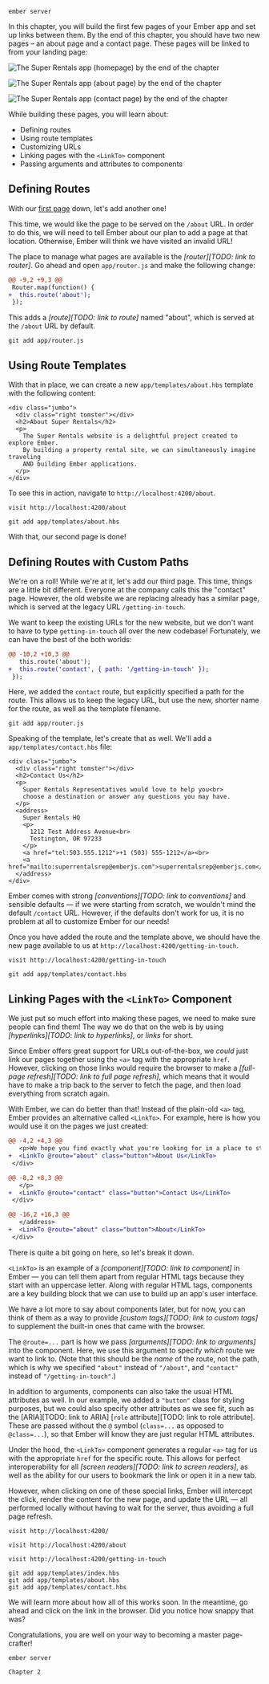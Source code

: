 ```run:server:start hidden=true cwd=super-rentals expect="Serving on http://localhost:4200/"
ember server
```

In this chapter, you will build the first few pages of your Ember app and set up links between them. By the end of this chapter, you should have two new pages – an about page and a contact page. These pages will be linked to from your landing page:

![The Super Rentals app (homepage) by the end of the chapter](/screenshots/02-building-pages/index-with-link@2x.png)

![The Super Rentals app (about page) by the end of the chapter](/screenshots/02-building-pages/about-with-link@2x.png)

![The Super Rentals app (contact page) by the end of the chapter](/screenshots/02-building-pages/contact-with-link@2x.png)

While building these pages, you will learn about:

* Defining routes
* Using route templates
* Customizing URLs
* Linking pages with the `<LinkTo>` component
* Passing arguments and attributes to components

## Defining Routes

With our [first page](../01-orientation/) down, let's add another one!

This time, we would like the page to be served on the `/about` URL. In order to do this, we will need to tell Ember about our plan to add a page at that location. Otherwise, Ember will think we have visited an invalid URL!

The place to manage what pages are available is the *[router][TODO: link to router]*. Go ahead and open `app/router.js` and make the following change:

```run:file:patch lang=js cwd=super-rentals filename=app/router.js
@@ -9,2 +9,3 @@
 Router.map(function() {
+  this.route('about');
 });
```

This adds a *[route][TODO: link to route]* named "about", which is served at the `/about` URL by default.

```run:command hidden=true cwd=super-rentals
git add app/router.js
```

## Using Route Templates

With that in place, we can create a new `app/templates/about.hbs` template with the following content:

```run:file:create lang=handlebars cwd=super-rentals filename=app/templates/about.hbs
<div class="jumbo">
  <div class="right tomster"></div>
  <h2>About Super Rentals</h2>
  <p>
    The Super Rentals website is a delightful project created to explore Ember.
    By building a property rental site, we can simultaneously imagine traveling
    AND building Ember applications.
  </p>
</div>
```

To see this in action, navigate to `http://localhost:4200/about`.

```run:screenshot width=1024 retina=true filename=about.png alt="About page"
visit http://localhost:4200/about
```

```run:command hidden=true cwd=super-rentals
git add app/templates/about.hbs
```

With that, our second page is done!

## Defining Routes with Custom Paths

We're on a roll! While we're at it, let's add our third page. This time, things are a little bit different. Everyone at the company calls this the "contact" page. However, the old website we are replacing already has a similar page, which is served at the legacy URL `/getting-in-touch`.

We want to keep the existing URLs for the new website, but we don't want to have to type `getting-in-touch` all over the new codebase! Fortunately, we can have the best of the both worlds:

```run:file:patch lang=js cwd=super-rentals filename=app/router.js
@@ -10,2 +10,3 @@
   this.route('about');
+  this.route('contact', { path: '/getting-in-touch' });
 });
```

Here, we added the `contact` route, but explicitly specified a path for the route. This allows us to keep the legacy URL, but use the new, shorter name for the route, as well as the template filename.

```run:command hidden=true cwd=super-rentals
git add app/router.js
```

Speaking of the template, let's create that as well. We'll add a `app/templates/contact.hbs` file:

```run:file:create lang=handlebars cwd=super-rentals filename=app/templates/contact.hbs
<div class="jumbo">
  <div class="right tomster"></div>
  <h2>Contact Us</h2>
  <p>
    Super Rentals Representatives would love to help you<br>
    choose a destination or answer any questions you may have.
  </p>
  <address>
    Super Rentals HQ
    <p>
      1212 Test Address Avenue<br>
      Testington, OR 97233
    </p>
    <a href="tel:503.555.1212">+1 (503) 555-1212</a><br>
    <a href="mailto:superrentalsrep@emberjs.com">superrentalsrep@emberjs.com</a>
  </address>
</div>
```

Ember comes with strong *[conventions][TODO: link to conventions]* and sensible defaults &mdash; if we were starting from scratch, we wouldn't mind the default `/contact` URL. However, if the defaults don't work for us, it is no problem at all to customize Ember for our needs!

Once you have added the route and the template above, we should have the new page available to us at `http://localhost:4200/getting-in-touch`.

```run:screenshot width=1024 retina=true filename=contact.png alt="Contact page"
visit http://localhost:4200/getting-in-touch
```

```run:command hidden=true cwd=super-rentals
git add app/templates/contact.hbs
```

## Linking Pages with the `<LinkTo>` Component

We just put so much effort into making these pages, we need to make sure people can find them! The way we do that on the web is by using *[hyperlinks][TODO: link to hyperlinks]*, or *links* for short.

Since Ember offers great support for URLs out-of-the-box, we _could_ just link our pages together using the `<a>` tag with the appropriate `href`. However, clicking on those links would require the browser to make a *[full-page refresh][TODO: link to full page refresh]*, which means that it would have to make a trip back to the server to fetch the page, and then load everything from scratch again.

With Ember, we can do better than that! Instead of the plain-old `<a>` tag, Ember provides an alternative called `<LinkTo>`. For example, here is how you would use it on the pages we just created:

```run:file:patch lang=handlebars cwd=super-rentals filename=app/templates/index.hbs
@@ -4,2 +4,3 @@
   <p>We hope you find exactly what you're looking for in a place to stay.</p>
+  <LinkTo @route="about" class="button">About Us</LinkTo>
 </div>
```

```run:file:patch lang=handlebars cwd=super-rentals filename=app/templates/about.hbs
@@ -8,2 +8,3 @@
   </p>
+  <LinkTo @route="contact" class="button">Contact Us</LinkTo>
 </div>
```

```run:file:patch lang=handlebars cwd=super-rentals filename=app/templates/contact.hbs
@@ -16,2 +16,3 @@
   </address>
+  <LinkTo @route="about" class="button">About</LinkTo>
 </div>
```

There is quite a bit going on here, so let's break it down.

`<LinkTo>` is an example of a *[component][TODO: link to component]* in Ember &mdash; you can tell them apart from regular HTML tags because they start with an uppercase letter. Along with regular HTML tags, components are a key building block that we can use to build up an app's user interface.

We have a lot more to say about components later, but for now, you can think of them as a way to provide *[custom tags][TODO: link to custom tags]* to supplement the built-in ones that came with the browser.

The `@route=...` part is how we pass *[arguments][TODO: link to arguments]* into the component. Here, we use this argument to specify _which_ route we want to link to. (Note that this should be the _name_ of the route, not the path, which is why we specified `"about"` instead of `"/about"`, and `"contact"` instead of `"/getting-in-touch"`.)

In addition to arguments, components can also take the usual HTML attributes as well. In our example, we added a `"button"` class for styling purposes, but we could also specify other attributes as we see fit, such as the [ARIA][TODO: link to ARIA] [`role` attribute][TODO: link to role attribute]. These are passed without the `@` symbol (`class=...` as opposed to `@class=...`), so that Ember will know they are just regular HTML attributes.

Under the hood, the `<LinkTo>` component generates a regular `<a>` tag for us with the appropriate `href` for the specific route. This allows for perfect interoperability for all *[screen readers][TODO: link to screen readers]*, as well as the ability for our users to bookmark the link or open it in a new tab.

However, when clicking on one of these special links, Ember will intercept the click, render the content for the new page, and update the URL &mdash; all performed locally without having to wait for the server, thus avoiding a full page refresh.

<!-- TODO: make this a gif instead -->

```run:screenshot width=1024 retina=true filename=index-with-link.png alt="Index page after adding the link"
visit http://localhost:4200/
```

```run:screenshot width=1024 retina=true filename=about-with-link.png alt="About page after adding the link"
visit http://localhost:4200/about
```

```run:screenshot width=1024 retina=true filename=contact-with-link.png alt="Contact page after adding the link"
visit http://localhost:4200/getting-in-touch
```

```run:command hidden=true cwd=super-rentals
git add app/templates/index.hbs
git add app/templates/about.hbs
git add app/templates/contact.hbs
```

We will learn more about how all of this works soon. In the meantime, go ahead and click on the link in the browser. Did you notice how snappy that was?

Congratulations, you are well on your way to becoming a master page-crafter!

```run:server:stop
ember server
```

```run:checkpoint cwd=super-rentals
Chapter 2
```
